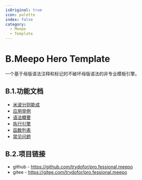 ```yaml
---
isOriginal: true
icon: palette
index: false
category:
  - Meepo
  - Template
---
```


# B.Meepo Hero Template

一个基于母版语法注释和标记的不破坏母版语法的非专业模板引擎。

## B.1.功能文档

* [米波分则能成](b1.meepo.md)
* [应用举例](b2.example.md)
* [语法概要](b3.syntax.md)
* [执行引擎](b4.engine.md)
* [函数列表](b5.function.md)
* [常见问题](b6.question.md)

## B.2.项目链接

* github - <https://github.com/trydofor/pro.fessional.meepo>
* gitee - <https://gitee.com/trydofor/pro.fessional.meepo>
